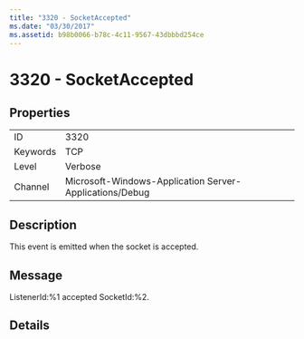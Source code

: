 ```yaml
---
title: "3320 - SocketAccepted"
ms.date: "03/30/2017"
ms.assetid: b98b0066-b78c-4c11-9567-43dbbbd254ce
---
```

# 3320 - SocketAccepted
## Properties  


|||  
|-|-|  
|ID|3320|  
|Keywords|TCP|  
|Level|Verbose|  
|Channel|Microsoft-Windows-Application Server-Applications/Debug|  

## Description  
 This event is emitted when the socket is accepted.  

## Message  
 ListenerId:%1 accepted SocketId:%2.  

## Details
